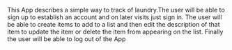 This App describes a simple way to track of laundry.The user will be able to sign up to establish an account and on later visits just sign in.
The user will be able to create items to add to a list and then edit the description of that item to update the item or delete the item from appearing on the list.
Finally the user will be able to log out of the App